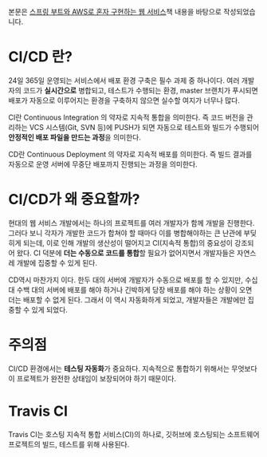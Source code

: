 본문은 [스프링 부트와 AWS로 혼자 구현하는 웹 서비스](https://github.com/jojoldu/freelec-springboot2-webservice)책 내용을 바탕으로 작성되었습니다.

# CI/CD 란?
24일 365일 운영되는 서비스에서 배포 환경 구축은 필수 과제 중 하나이다.
여러 개발자의 코드가 <strong>실시간으로</strong> 병합되고, 테스트가 수행되는 환경, master 브랜치가 푸시되면 배포가 자동으로 이루어지는 환경을 구축하지 않으면 실수할 여지가 너무나 많다.<br>

CI란 Continuous Integration 의 약자로 지속적 통합을 의미한다. 즉 코드 버전을 관리하는 VCS 시스템(Git, SVN 등)에 PUSH가 되면 자동으로 테스트와 빌드가 수행되어 <strong>안정적인 배포 파일을 만드는 과정</strong>을 의미한다.<br>

CD란 Continuous Deployment 의 약자로 지속적 배포를 의미한다. 즉 빌드 결과를 자동으로 운영 서버에 무중단 배포까지 진행되는 과정을 의미한다.

# CI/CD가 왜 중요할까?
현대의 웹 서비스 개발에서는 하나의 프로젝트를 여러 개발자가 함께 개발을 진행한다. 그러다 보니 각자가 개발한 코드가 합쳐야 할 때마다 이를 병합해야하는 큰 난관에 부딪히게 되는데, 이로 인해 개발의 생산성이 떨어지고 CI(지속적 통합)의 중요성이 강조되어 왔다.
CI 덕분에 <strong>더는 수동으로 코드를 통합</strong>할 필요가 없어지면서 개발자들은 자연스레 개발에 집중할 수 있게 된다.<br>

CD역시 마찬가지 이다. 한두 대의 서버에 개발자가 수동으로 배포를 할 수 있지만, 수십 대 수백 대의 서버에 배포를 해야 하거나 긴박하게 당장 배포를 해야 하는 상황이 오면 더는 배포할 수 없게 된다. 그래서 이 역시 자동화하게 되었고, 개발자들은 개발에만 집중할 수 있게 되었다.

# 주의점
CI/CD 환경에서는 <strong>테스팅 자동화</strong>가 중요하다. 지속적으로 통합하기 위해서는 무엇보다 이 프로젝트가 완전한 상태임이 보장되어야 하기 때문이다.

# Travis CI
Travis CI는 호스팅 지속적 통합 서비스(CI)의 하나로, 깃허브에 호스팅되는 소프트웨어 프로젝트의 빌드, 테스트를 위해 사용된다.

